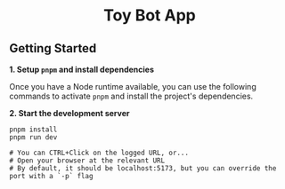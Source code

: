 <h1 align='center'>Toy Bot App</h1>

## Getting Started

**1. Setup `pnpm` and install dependencies**

Once you have a Node runtime available, you can use the following commands to activate `pnpm` and install the project's dependencies.

**2. Start the development server**

```
pnpm install
pnpm run dev

# You can CTRL+Click on the logged URL, or...
# Open your browser at the relevant URL
# By default, it should be localhost:5173, but you can override the port with a `-p` flag
```

